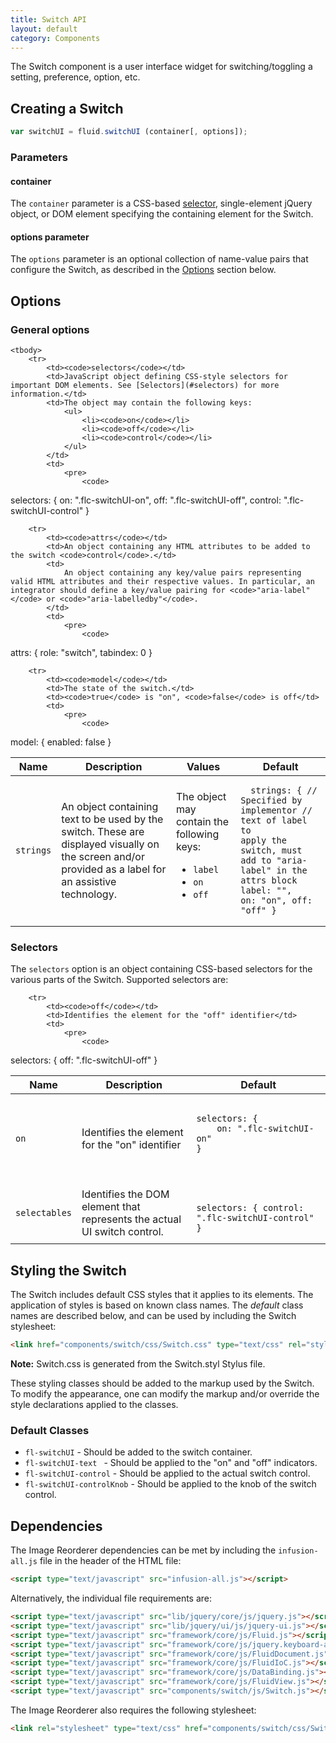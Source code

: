 ```yaml
---
title: Switch API
layout: default
category: Components
---
```


The Switch component is a user interface widget for switching/toggling a setting, preference, option, etc.

## Creating a Switch ##

```javascript
var switchUI = fluid.switchUI (container[, options]);
```

### Parameters ###

#### container ####

The `container` parameter is a CSS-based [selector](http://api.jquery.com/category/selectors/), single-element jQuery object, or DOM element specifying the containing element for the Switch.

#### options parameter ####

The `options` parameter is an optional collection of name-value pairs that configure the Switch, as described in the [Options](#options) section below.

## Options ##

### General options ###

<table>
    <thead>
        <tr>
            <th>Name</th>
            <th>Description</th>
            <th>Values</th>
            <th>Default</th>
        </tr>
    </thead>

    <tbody>
        <tr>
            <td><code>selectors</code></td>
            <td>JavaScript object defining CSS-style selectors for important DOM elements. See [Selectors](#selectors) for more information.</td>
            <td>The object may contain the following keys:
                <ul>
                    <li><code>on</code></li>
                    <li><code>off</code></li>
                    <li><code>control</code></li>
                </ul>
            </td>
            <td>
                <pre>
                    <code>
selectors: {
    on: ".flc-switchUI-on",
    off: ".flc-switchUI-off",
    control: ".flc-switchUI-control"
}
                    </code>
                </pre>
            </td>
        </tr>
        <tr>
            <td><code>strings</code></td>
            <td>An object containing text to be used by the switch. These are displayed visually on the screen and/or provided as a label for an assistive technology.</td>
            <td>The object may contain the following keys:
                <ul>
                    <li><code>label</code></li>
                    <li><code>on</code></li>
                    <li><code>off</code></li>
                </ul>
            </td>
            <td>
                <pre>
                    <code>
strings: {
    // Specified by implementor
    // text of label to apply the switch, must add to "aria-label" in the attrs block
    label: "",
    on: "on",
    off: "off"
}
                    </code>
                </pre>
            </td>
        </tr>

        <tr>
            <td><code>attrs</code></td>
            <td>An object containing any HTML attributes to be added to the switch <code>control</code>.</td>
            <td>
                An object containing any key/value pairs representing valid HTML attributes and their respective values. In particular, an integrator should define a key/value pairing for <code>"aria-label"</code> or <code>"aria-labelledby"</code>.
            </td>
            <td>
                <pre>
                    <code>
attrs: {
    role: "switch",
    tabindex: 0
}
                    </code>
                </pre>
            </td>
        </tr>

        <tr>
            <td><code>model</code></td>
            <td>The state of the switch.</td>
            <td><code>true</code> is "on", <code>false</code> is off</td>
            <td>
                <pre>
                    <code>
model: {
    enabled: false
}
                    </code>
                </pre>
            </td>
        </tr>
    </tbody>
</table>

### Selectors ###

The `selectors` option is an object containing CSS-based selectors for the various parts of the Switch. Supported selectors are:

<table>
    <thead>
        <tr>
            <th>Name</th>
            <th>Description</th>
            <th>Default</th>
        </tr>
    </thead>
    <tbody>
        <tr>
            <td><code>on</code></td>
            <td>Identifies the element for the "on" identifier</td>
            <td>
                <pre>
                    <code>
selectors: {
    on: ".flc-switchUI-on"
}
                    </code>
                </pre>
            </td>
        </tr>

        <tr>
            <td><code>off</code></td>
            <td>Identifies the element for the "off" identifier</td>
            <td>
                <pre>
                    <code>
selectors: {
    off: ".flc-switchUI-off"
}
                    </code>
                </pre>
            </td>
        </tr>
        <tr>
            <td><code>selectables</code></td>
            <td>Identifies the DOM element that represents the actual UI switch control.</td>
            <td>
                <pre>
                    <code>
selectors: {
    control: ".flc-switchUI-control"
}
                    </code>
                </pre>
            </td>
        </tr>
    </tbody>
</table>

## Styling the Switch

The Switch includes default CSS styles that it applies to its elements. The application of styles is based on known class names. The _default_ class names are described below, and can be used by including the Switch stylesheet:

```html
<link href="components/switch/css/Switch.css" type="text/css" rel="stylesheet" media="all">;
```

<div class="infusion-docs-note"><strong>Note:</strong> Switch.css is generated from the Switch.styl Stylus file.</div>

These styling classes should be added to the markup used by the Switch. To modify the appearance, one can modify the markup and/or override the style declarations applied to the classes.

### Default Classes

* `fl-switchUI` - Should be added to the switch container.
* `fl-switchUI-text ` - Should be applied to the "on" and "off" indicators.
* `fl-switchUI-control` - Should be applied to the actual switch control.
* `fl-switchUI-controlKnob` - Should be applied to the knob of the switch control.

## Dependencies

The Image Reorderer dependencies can be met by including the `infusion-all.js` file in the header of the HTML file:

```html
<script type="text/javascript" src="infusion-all.js"></script>
```

Alternatively, the individual file requirements are:

```html
<script type="text/javascript" src="lib/jquery/core/js/jquery.js"></script>
<script type="text/javascript" src="lib/jquery/ui/js/jquery-ui.js"></script>
<script type="text/javascript" src="framework/core/js/Fluid.js"></script>
<script type="text/javascript" src="framework/core/js/jquery.keyboard-a11y.js"></script>
<script type="text/javascript" src="framework/core/js/FluidDocument.js"></script>
<script type="text/javascript" src="framework/core/js/FluidIoC.js"></script>
<script type="text/javascript" src="framework/core/js/DataBinding.js"></script>
<script type="text/javascript" src="framework/core/js/FluidView.js"></script>
<script type="text/javascript" src="components/switch/js/Switch.js"></script>
```

The Image Reorderer also requires the following stylesheet:

```html
<link rel="stylesheet" type="text/css" href="components/switch/css/Switch.css" />
```
